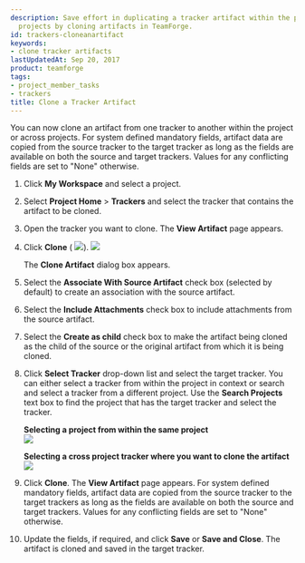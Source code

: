 ```yaml
---
description: Save effort in duplicating a tracker artifact within the project and across
  projects by cloning artifacts in TeamForge.
id: trackers-cloneanartifact
keywords:
- clone tracker artifacts
lastUpdatedAt: Sep 20, 2017
product: teamforge
tags:
- project_member_tasks
- trackers
title: Clone a Tracker Artifact
---
```


You can now clone an artifact from one tracker to another within the project or across projects. For system defined mandatory fields, artifact data are copied from the source tracker to the target tracker as long as the fields are available on both the source and target trackers. Values for any conflicting fields are set to "None" otherwise.

1. Click **My Workspace** and select a project.
2. Select **Project Home** > **Trackers** and select the tracker that contains the artifact to be cloned.
3. Open the tracker you want to clone. The **View Artifact** page appears.
4. Click **Clone** ( ![](/docs/assets/images/clone-artifact.png)).
   ![](/docs/assets/images/17-11-clonesourceartifact.png)
   
   The **Clone Artifact** dialog box appears.
5. Select the **Associate With Source Artifact** check box (selected by default) to create an association with the source artifact.
6. Select the **Include Attachments** check box to include attachments from the source artifact.
7. Select the **Create as child** check box to make the artifact being cloned as the child of the source or the original artifact from which it is being cloned.
8. Click **Select Tracker** drop-down list and select the target tracker.
You can either select a tracker from within the project in context or search and select a tracker from a different project. Use the **Search Projects** text box to find the project that has the target tracker and select the tracker.

   **Selecting a project from within the same project**  
    ![](/docs/assets/images/1610_cloneartifact_01.png)

   **Selecting a cross project tracker where you want to clone the artifact** 
    ![](/docs/assets/images/1610_cloneartifact_02.png)

9. Click **Clone**. The **View Artifact** page appears. For system defined mandatory fields, artifact data are copied from the source tracker to the target trackers as long as the fields are available on both the source and target trackers. Values for any conflicting fields are set to "None" otherwise.
10. Update the fields, if required, and click **Save** or **Save and Close**. The artifact is cloned and saved in the target tracker.


